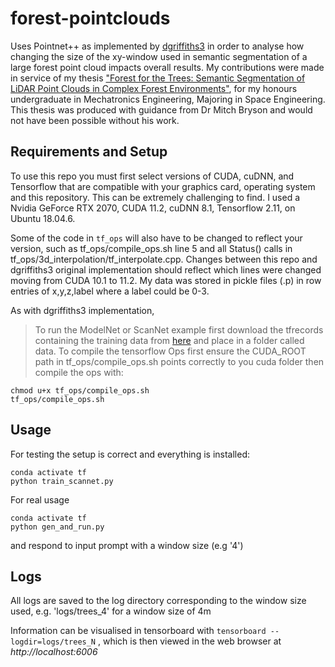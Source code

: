 # forest-pointclouds

Uses Pointnet++ as implemented by [dgriffiths3](https://github.com/dgriffiths3/pointnet2-tensorflow2) in order to analyse how changing the size of the xy-window used in semantic segmentation of a large forest point cloud impacts overall results. My contributions were made in service of my thesis ["Forest for the Trees: Semantic Segmentation of LiDAR Point Clouds in Complex Forest Environments"](https://drive.google.com/file/d/18cdgXkR1VnELQJAbTLLXP87Gec_HpgJy/view?usp=sharing), for my honours undergraduate in Mechatronics Engineering, Majoring in Space Engineering. This thesis was produced with guidance from Dr Mitch Bryson and would not have been possible without his work.

## Requirements and Setup

To use this repo you must first select versions of CUDA, cuDNN, and Tensorflow that are compatible with your graphics card, operating system and this repository. This can be extremely challenging to find. I used a Nvidia GeForce RTX 2070, CUDA 11.2, cuDNN 8.1, Tensorflow 2.11, on Ubuntu 18.04.6.

Some of the code in `tf_ops` will also have to be changed to reflect your version, such as tf_ops/compile_ops.sh line 5 and all Status() calls in tf_ops/3d_interpolation/tf_interpolate.cpp. Changes between this repo and dgriffiths3 original implementation should reflect which lines were changed moving from CUDA 10.1 to 11.2. My data was stored in pickle files (.p) in row entries of x,y,z,label where a label could be 0-3.

As with dgriffiths3 implementation,
> To run the ModelNet or ScanNet example first download the tfrecords containing the training data from [here](https://drive.google.com/drive/folders/1v5B68RHgDI95KM4EhDrRJxLacJAHcoxz) and place in a folder called data. To compile the tensorflow Ops first ensure the CUDA_ROOT path in tf_ops/compile_ops.sh points correctly to you cuda folder then compile the ops with:
```
chmod u+x tf_ops/compile_ops.sh
tf_ops/compile_ops.sh
```
## Usage

For testing the setup is correct and everything is installed:
```
conda activate tf
python train_scannet.py
```
For real usage
```
conda activate tf
python gen_and_run.py
```
and respond to input prompt with a window size (e.g '4')

## Logs
All logs are saved to the log directory corresponding to the window size used, e.g. 'logs/trees_4' for a window size of 4m

Information can be visualised in tensorboard with `tensorboard --logdir=logs/trees_N` , which is then viewed in the web browser at *http://localhost:6006*
